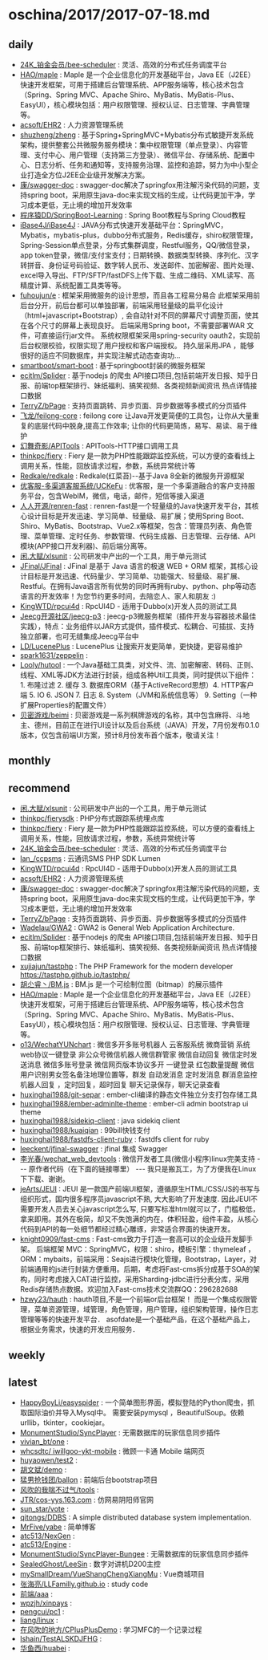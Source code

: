 # oschina/2017/2017-07-18.md



## daily

- [24K_铂金会员/bee-scheduler](http://git.oschina.net/hellovivi/bee-scheduler) : 灵活、高效的分布式任务调度平台
- [HAO/maple](http://git.oschina.net/blind/maple) : Maple 是一个企业信息化的开发基础平台，Java EE（J2EE）快速开发框架，可用于搭建后台管理系统、APP服务端等，核心技术包含（Spring、Spring MVC、Apache Shiro、MyBatis、MyBatis-Plus、EasyUI），核心模块包括：用户权限管理、授权认证、日志管理、字典管理等。
- [acsoft/EHR2](http://git.oschina.net/dongfangx/EHR2) : 人力资源管理系统
- [shuzheng/zheng](http://git.oschina.net/shuzheng/zheng) : 基于Spring+SpringMVC+Mybatis分布式敏捷开发系统架构，提供整套公共微服务服务模块：集中权限管理（单点登录）、内容管理、支付中心、用户管理（支持第三方登录）、微信平台、存储系统、配置中心、日志分析、任务和通知等，支持服务治理、监控和追踪，努力为中小型企业打造全方位J2EE企业级开发解决方案。
- [康/swagger-doc](http://git.oschina.net/wangkang_daydayup/swagger-doc) : swagger-doc解决了springfox用注解污染代码的问题，支持spring boot，采用原生java-doc来实现文档的生成，让代码更加干净，学习成本更低，无止境的增加开发效率
- [程序猿DD/SpringBoot-Learning](http://git.oschina.net/didispace/SpringBoot-Learning) : Spring Boot教程与Spring Cloud教程
- [iBase4J/iBase4J](http://git.oschina.net/iBase4J/iBase4J) : JAVA分布式快速开发基础平台：SpringMVC，Mybatis，mybatis-plus，dubbo分布式服务，Redis缓存，shiro权限管理，Spring-Session单点登录，分布式集群调度，Restful服务，QQ/微信登录，app token登录，微信/支付宝支付；日期转换、数据类型转换、序列化、汉字转拼音、身份证号码验证、数字转人民币、发送邮件、加密解密、图片处理、excel导入导出、FTP/SFTP/fastDFS上传下载、生成二维码、XML读写、高精度计算、系统配置工具类等等。
- [fuhoujun/e](http://git.oschina.net/fuhoujun/e) : 框架采用微服务的设计思想，而且各工程易分易合 此框架采用前后台分开，前后台都可以单独部署，前端采用轻量级的扁平化设计（html+javascript+Bootstrap）, 会自动针对不同的屏幕尺寸调整页面，使其在各个尺寸的屏幕上表现良好。 后端采用Spring boot，不需要部署WAR 文件，可直接运行jar文件。 系统权限框架采用spring-security oauth2，实现前后台权限校验，权限实现了用户授权和客户端授权。 持久层采用JPA ，能够很好的适应不同数据库，并实现注解式动态查询功...
- [smartboot/smart-boot](http://git.oschina.net/smartboot/smart-boot) : 基于springboot封装的微服务框架
- [ecitlm/Splider](http://git.oschina.net/ecitlm/splider) : 基于nodejs 的爬虫 API接口项目,包括前端开发日报、知乎日报、前端top框架排行、妹纸福利、搞笑视频、各类视频新闻资讯 热点详情接口数据
- [TerryZ/bPage](http://git.oschina.net/TerryZ/bPage) : 支持页面跳转、异步页面、异步数据等多模式的分页插件
- [飞龙/feilong-core](http://git.oschina.net/ifeilong/feilong-core) : feilong core 让Java开发更简便的工具包，让你从大量重复的底层代码中脱身,提高工作效率; 让你的代码更简炼，易写、易读、易于维护
- [幻舞奇影/APITools](http://git.oschina.net/zzunet/APITools) : APITools-HTTP接口调用工具
- [thinkpc/fiery](http://git.oschina.net/thinkpc/fiery) : Fiery 是一款为PHP性能跟踪监控系统，可以方便的查看线上调用关系，性能，回放请求过程，参数，系统异常统计等
- [Redkale/redkale](http://git.oschina.net/redkale/redkale) : Redkale(红菜苔)--基于Java 8全新的微服务开源框架
- [优客服-多渠道客服系统/UCKeFu](http://git.oschina.net/ukewo/ukefu) : 优客服，是一个多渠道融合的客户支持服务平台，包含WebIM，微信，电话，邮件，短信等接入渠道
- [人人开源/renren-fast](http://git.oschina.net/babaio/renren-fast) : renren-fast是一个轻量级的Java快速开发平台，其核心设计目标是开发迅速、学习简单、轻量级、易扩展；使用Spring Boot、Shiro、MyBatis、Bootstrap、Vue2.x等框架，包含：管理员列表、角色管理、菜单管理、定时任务、参数管理、代码生成器、日志管理、云存储、API模块(APP接口开发利器)、前后端分离等。
- [闲.大赋/xlsunit](http://git.oschina.net/xiandafu/xlsunit) : 公司研发中产出的一个工具，用于单元测试
- [JFinal/JFinal](http://git.oschina.net/jfinal/jfinal) : JFinal 是基于 Java 语言的极速 WEB + ORM 框架，其核心设计目标是开发迅速、代码量少、学习简单、功能强大、轻量级、易扩展、Restful。在拥有Java语言所有优势的同时再拥有ruby、python、php等动态语言的开发效率！为您节约更多时间，去陪恋人、家人和朋友 :)
- [KingWTD/rpcui4d](http://git.oschina.net/kingariel/rpcui4d) : RpcUI4D - 适用于Dubbo(x)开发人员的测试工具
- [Jeecg开源社区/jeecg-p3](http://git.oschina.net/jeecg/jeecg-p3) : jeecg-p3微服务框架（插件开发与容器技术最佳实践），特点：业务组件以JAR方式提供，插件模式、松耦合、可插拔、支持独立部署，也可无缝集成Jeecg平台中
- [LD/LucenePlus](http://git.oschina.net/Myzhang/luceneplus) : LucenePlus 让搜索开发更简单，更快捷，更容易维护
- [spark1631/zeppelin](http://git.oschina.net/spark1631/zeppelin) : 
- [Looly/hutool](http://git.oschina.net/loolly/hutool) : 一个Java基础工具类，对文件、流、加密解密、转码、正则、线程、XML等JDK方法进行封装，组成各种Util工具类，同时提供以下组件： 1. 布隆过滤 2. 缓存 3. 数据库ORM（基于ActiveRecord思想）4. HTTP客户端 5. IO 6. JSON 7. 日志 8. System（JVM和系统信息等） 9. Setting（一种扩展Properties的配置文件）
- [贝密游戏/beimi](http://git.oschina.net/beimigame/beimi) : 贝密游戏是一系列棋牌游戏的名称，其中包含麻将、斗地主、德州，目前正在进行UI设计以及后台系统（JAVA）开发，7月份发布0.1.0版本，仅包含前端UI方案，预计8月份发布首个版本，敬请关注！


## monthly



## recommend

- [闲.大赋/xlsunit](http://git.oschina.net/xiandafu/xlsunit) : 公司研发中产出的一个工具，用于单元测试
- [thinkpc/fierysdk](http://git.oschina.net/thinkpc/fierysdk) : PHP分布式跟踪系统埋点库
- [thinkpc/fiery](http://git.oschina.net/thinkpc/fiery) : Fiery 是一款为PHP性能跟踪监控系统，可以方便的查看线上调用关系，性能，回放请求过程，参数，系统异常统计等
- [24K_铂金会员/bee-scheduler](http://git.oschina.net/hellovivi/bee-scheduler) : 灵活、高效的分布式任务调度平台
- [lan_/ccpsms](http://git.oschina.net/shaozicrm/ccpsms) : 云通讯SMS PHP SDK Lumen
- [KingWTD/rpcui4d](http://git.oschina.net/kingariel/rpcui4d) : RpcUI4D - 适用于Dubbo(x)开发人员的测试工具
- [acsoft/EHR2](http://git.oschina.net/dongfangx/EHR2) : 人力资源管理系统
- [康/swagger-doc](http://git.oschina.net/wangkang_daydayup/swagger-doc) : swagger-doc解决了springfox用注解污染代码的问题，支持spring boot，采用原生java-doc来实现文档的生成，让代码更加干净，学习成本更低，无止境的增加开发效率
- [TerryZ/bPage](http://git.oschina.net/TerryZ/bPage) : 支持页面跳转、异步页面、异步数据等多模式的分页插件
- [Wadelau/GWA2](http://git.oschina.net/xenxin/GWA2) : GWA2 is General Web Application Architecture.
- [ecitlm/Splider](http://git.oschina.net/ecitlm/splider) : 基于nodejs 的爬虫 API接口项目,包括前端开发日报、知乎日报、前端top框架排行、妹纸福利、搞笑视频、各类视频新闻资讯 热点详情接口数据
- [xujiajun/tastphp](http://git.oschina.net/xujiajun/tastphp) : The PHP Framework for the modern developer https://tastphp.github.io/tastphp/
- [胡尐睿丶/BM.js](http://git.oschina.net/hooray/BM.js) : BM.js 是一个可绘制位图（bitmap）的展示插件
- [HAO/maple](http://git.oschina.net/blind/maple) : Maple 是一个企业信息化的开发基础平台，Java EE（J2EE）快速开发框架，可用于搭建后台管理系统、APP服务端等，核心技术包含（Spring、Spring MVC、Apache Shiro、MyBatis、MyBatis-Plus、EasyUI），核心模块包括：用户权限管理、授权认证、日志管理、字典管理等。
- [o13/WechatYUNchart](http://git.oschina.net/bolanzw/WechatYUNchart) : 微信多开多账号机器人 云客服系统 微商营销 系统web协议一键登录 非公众号微信机器人微信群管家 微信自动回复 微信定时发送消息 微信多账号登录 微信网页版本协议多开 一键登录 红包数量提醒 微信用户识别男女签名备注地理位置等，群发 自动发消息 定时发消息 群消息监控 机器人回复 ，定时回复，超时回复 聊天记录保存，聊天记录查看
- [huxinghai1988/git-separ](http://git.oschina.net/huxinghai1988/git-separ) : ember-cli编译的静态文件独立分支打包存储工具
- [huxinghai1988/ember-adminlte-theme](http://git.oschina.net/huxinghai1988/ember-adminlte-theme) : ember-cli admin bootstrap ui theme
- [huxinghai1988/sidekiq-client](http://git.oschina.net/huxinghai1988/sidekiq-client) : java sidekiq client
- [huxinghai1988/kuaiqian](http://git.oschina.net/huxinghai1988/kuaiqian) : 99bill快钱支付
- [huxinghai1988/fastdfs-client-ruby](http://git.oschina.net/huxinghai1988/fastdfs-client-ruby) : fastdfs client for ruby
- [leeckent/jfinal-swagger](http://git.oschina.net/leeckent/jfinal-swagger) : jfinal 集成 Swagger
- [李光春/wechat_web_devtools](http://git.oschina.net/aizhineng/wechat_web_devtools) : 微信开发者工具(微信小程序)linux完美支持 --- 原作者代码（在下面的链接哪里） --- 我只是搬瓦工，为了方便我在Linux下下载、谢谢。
- [jeArts/JEUI](http://git.oschina.net/arts1986/jeui) : JEUI 是一款国产前端UI框架，遵循原生HTML/CSS/JS的书写与组织形式，国内很多程序员javascript不熟, 大大影响了开发速度. 因此JEUI不需要开发人员去关心javascript怎么写, 只要写标准html就可以了，门槛极低，拿来即用。其外在极简，却又不失饱满的内在，体积轻盈，组件丰盈，从核心代码到API的每一处细节都经过精心雕琢，非常适合界面的快速开发。
- [knight0909/fast-cms](http://git.oschina.net/knight0909/fast-cms) : Fast-cms致力于打造一套高可以的企业级开发脚手架。 后端框架 MVC：SpringMVC，权限：shiro，模板引擎：thymeleaf ，ORM：mybaits，前端采用：Seajs进行模块化管理，Bootstrap，Layer，对前端通用的js进行封装方便重用。后期，考虑将Fast-cms拆分成基于SOA的架构，同时考虑接入CAT进行监控，采用Sharding-jdbc进行分表分库，采用Redis存储热点数据。欢迎加入Fast-cms技术交流群QQ：296282688
- [hzwy23/hauth](http://git.oschina.net/hzwy23/hauth) : hauth项目,不是一个前端or后台框架！ 而是一个集成权限管理，菜单资源管理，域管理，角色管理，用户管理，组织架构管理，操作日志管理等等的快速开发平台． asofdate是一个基础产品，在这个基础产品上，根据业务需求，快速的开发应用服务．


## weekly



## latest

- [HappyBoyLi/easyspider](http://git.oschina.net/xiaozhiliao/easyspider) : 一个简单图形界面，模拟登陆的Python爬虫，抓取国际油价并导入Mysql中。 需要安装pymysql ，BeautifulSoup。依赖urllib，tkinter，cookiejar。
- [MonumentStudio/SyncPlayer](http://git.oschina.net/mstudio/SyncPlayer) : 无需数据库的玩家信息同步插件
- [vivian_bt/one](http://git.oschina.net/vivian_bt/one) : 
- [whcsdtc/ iwillgoo-ykt-mobile](http://git.oschina.net/whcsdtc/iwillgoo-ykt-mobile) : 微顾一卡通 Mobile 端网页
- [huyaowen/test2](http://git.oschina.net/huyaowen2016/test2) : 
- [胡文斌/demo](http://git.oschina.net/hwb_code/demo) : 
- [猛男抢钱团/ballon](http://git.oschina.net/RobberTeam/ballon) : 前端后台bootstrap项目
- [风吹的我喘不过气/tools](http://git.oschina.net/xxxx21234/tools) : 
- [JTR/cos-yys.163.com](http://git.oschina.net/jtr354/cos-yys.163.com) : 仿网易阴阳师官网
- [sun_star/vote](http://git.oschina.net/ruriai/vote) : 
- [qitongs/DDBS](http://git.oschina.net/qtwang/ddbs) : A simple distributed database system implementation.
- [MrFive/yabe](http://git.oschina.net/mrfive/yabe) : 简单博客
- [atc513/NexGen](http://git.oschina.net/abcd0912/NexGen) : 
- [atc513/Engine](http://git.oschina.net/abcd0912/Engine) : 
- [MonumentStudio/SyncPlayer-Bungee](http://git.oschina.net/mstudio/SyncPlayer-Bungee) : 无需数据库的玩家信息同步插件
- [SealedGhost/LeeSin](http://git.oschina.net/SealedGhost/leesin) : 数字对讲机D200主控
- [mySmallDream/VueShangChengXiangMu](http://git.oschina.net/mySmallDream/VueShangChengXiangMu) : Vue商城项目
- [张海亮/LLFamilly.github.io](http://git.oschina.net/llfamily/LLFamilly.github.io) : study code
- [前端/aaa](http://git.oschina.net/cakeqianduan/aaa) : 
- [wpzjh/xinpays](http://git.oschina.net/wpzjh/xinpays) : 
- [pengcui/pc1](http://git.oschina.net/pengcui/pc1) : 
- [liang/linux](http://git.oschina.net/yuan369/linux) : 
- [在风吹的地方/CPlusPlusDemo](http://git.oschina.net/jiangp51321/MfcDemo) : 学习MFC的一个记录过程
- [lshain/TestALSKDJFHG](http://git.oschina.net/lshain/TestALSKDJFHG) : 
- [华鱼西/huabei](http://git.oschina.net/semstouch/huabei) : 